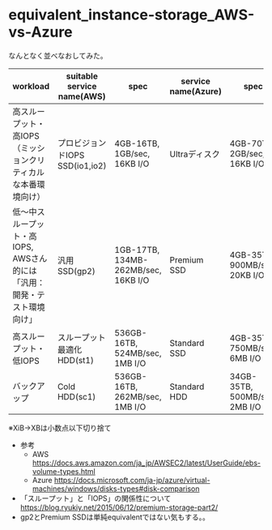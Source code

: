 # equivalent_instance-storage_AWS-vs-Azure

なんとなく並べなおしてみた。

|workload|suitable service name(AWS)|spec|service name(Azure)|spec|
|---|---|---|---|---|
|高スループット・高IOPS（ミッションクリティカルな本番環境向け）|プロビジョンドIOPS SSD(io1,io2)|4GB-16TB, 1GB/sec, 16KB I/O|Ultraディスク|4GB-70TB, 2GB/sec, 16KB I/O|
|低～中スループット・高IOPS, AWSさん的には「汎用：開発・テスト環境向け」|汎用SSD(gp2)|1GB-17TB, 134MB-262MB/sec, 16KB I/O|Premium SSD|4GB-35TB, 900MB/sec, 20KB I/O
|高スループット・低IOPS|スループット最適化 HDD(st1)|536GB-16TB, 524MB/sec, 1MB I/O|Standard SSD|4GB-35TB, 750MB/sec, 6MB I/O|
|バックアップ|Cold HDD(sc1)|536GB-16TB, 262MB/sec, 1MB I/O|Standard HDD|34GB-35TB, 500MB/sec, 2MB I/O|

※XiB→XBは小数点以下切り捨て

* 参考
    * AWS <https://docs.aws.amazon.com/ja_jp/AWSEC2/latest/UserGuide/ebs-volume-types.html>
    * Azure <https://docs.microsoft.com/ja-jp/azure/virtual-machines/windows/disks-types#disk-comparison>
* 「スループット」と「IOPS」の関係性について <https://blog.ryukiy.net/2015/06/12/premium-storage-part2/>
* gp2とPremium SSDは単純equivalentではない気もする。。